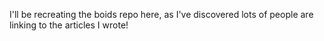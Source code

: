 I'll be recreating the boids repo here, as I've discovered lots of people are linking to the articles I wrote!
